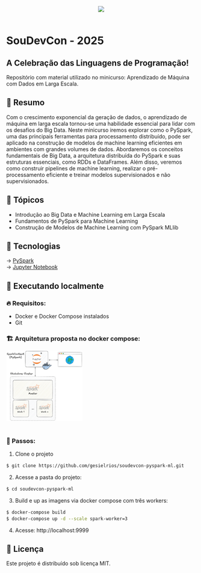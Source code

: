 <p align="center">
    <img src="https://soudevcon.com.br/wp-content/uploads/2025/01/logo-soudevcon-1000-branco.png" width="400px"/><br><br>
</p>


# SouDevCon - 2025
## A Celebração das Linguagens de Programação!

Repositório com material utilizado no minicurso: Aprendizado de Máquina com Dados em Larga Escala.


## 🔖 Resumo

Com o crescimento exponencial da geração de dados, o aprendizado de máquina em larga escala tornou-se uma habilidade essencial para lidar com os desafios do Big Data. Neste minicurso iremos explorar como o PySpark, uma das principais ferramentas para processamento distribuído, pode ser aplicado na construção de modelos de machine learning eficientes em ambientes com grandes volumes de dados. Abordaremos os conceitos fundamentais de Big Data, a arquitetura distribuída do PySpark e suas estruturas essenciais, como RDDs e DataFrames. Além disso, veremos como construir pipelines de machine learning, realizar o pré-processamento eficiente e treinar modelos supervisionados e não supervisionados.


## 📖 Tópicos

- Introdução ao Big Data e Machine Learning em Larga Escala
- Fundamentos de PySpark para Machine Learning
- Construção de Modelos de Machine Learning com PySpark MLlib


## 🧪 Tecnologias

&rarr; <a href="https://spark.apache.org/docs/latest/api/python/index.html" target="_blank">PySpark</a> <br>
&rarr; <a href="https://jupyter.org/" target="_blank">Jupyter Notebook</a> <br>


## 🔌 Executando localmente

### 🔥 Requisitos:
- Docker e Docker Compose instalados
- Git

### 🏗️ Arquitetura proposta no docker compose:

<img src="images/docker-architecture.png" width="40%"/><br><br>

### 👣 Passos:

1. Clone o projeto

```bash
$ git clone https://github.com/gesielrios/soudevcon-pyspark-ml.git
```

2. Acesse a pasta do projeto:

```bash
$ cd soudevcon-pyspark-ml
```

3. Build e up as imagens via docker compose com três workers:

```bash
$ docker-compose build
$ docker-compose up -d --scale spark-worker=3
```

4. Acesse: http://localhost:9999 

## 📝 Licença

Este projeto é distribuído sob licença MIT.